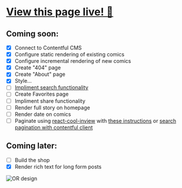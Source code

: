 # [View this page live! 🎉](https://the-orange-runner.vercel.app/)

## Coming soon:

- [x] Connect to Contentful CMS
- [x] Configure static rendering of existing comics
- [x] Configure incremental rendering of new comics
- [x] Create "404" page
- [x] Create "About" page
- [x] Style...
- [ ] [Impliment search functionality](https://www.contentful.com/developers/docs/javascript/tutorials/using-js-cda-sdk/)
- [ ] Create Favorites page
- [ ] Impliment share functionality
- [ ] Render full story on homepage
- [ ] Render date on comics
- [ ] Paginate using [react-cool-inview](https://github.com/wellyshen/react-cool-inview) with [these instructions](https://www.youtube.com/watch?v=_cccpx2Bw_g&ab_channel=BetterDev) or [search pagination with contentful client](https://www.contentful.com/developers/docs/javascript/tutorials/using-js-cda-sdk/)

## Coming later:

- [ ] Build the shop
- [x] Render rich text for long form posts

![OR design](https://user-images.githubusercontent.com/74033573/149850940-ae1ed95e-53da-4977-b9e3-b37f287928d8.jpeg)

